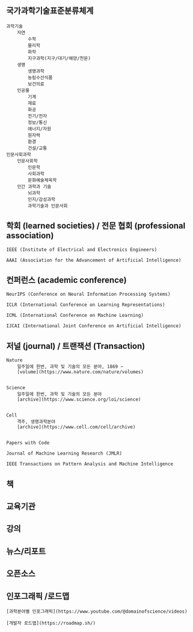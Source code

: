 ## 국가과학기술표준분류체계

    과학기술
        자연
            수학
            물리학
            화학
            지구과학(지구/대기/해양/천문)
        생명
            생명과학
            농림수산식품
            보건의료
        인공물
            기계
            재료
            화공
            전기/전자
            정보/통신
            에너지/자원
            원자력
            환경
            건설/교통
    인문사회과학
        인문사회학
            인문학
            사회과학
            문화예술체육학
        인간 과학과 기술
            뇌과학
            인지/감성과학
            과학기술과 인문사회

## 학회 (learned societies) / 전문 협회 (professional association)

    IEEE (Institute of Electrical and Electronics Engineers)

    AAAI (Association for the Advancement of Artificial Intelligence)

## 컨퍼런스 (academic conference)

    NeurIPS (Conference on Neural Information Processing Systems)

    ICLR (International Conference on Learning Representations)

    ICML (International Conference on Machine Learning)

    IJCAI (International Joint Conference on Artificial Intelligence)

## 저널 (journal) / 트랜잭션 (Transaction)

    Nature 
        일주일에 한번, 과학 및 기술의 모든 분야, 1869 ~
        [volume](https://www.nature.com/nature/volumes)
        
    
    Science
        일주일에 한번, 과학 및 기술의 모든 분야
        [archive](https://www.science.org/loi/science)
        
        
    Cell
        격주, 생명과학분야
        [archive](https://www.cell.com/cell/archive)


    Papers with Code

    Journal of Machine Learning Research (JMLR)

    IEEE Transactions on Pattern Analysis and Machine Intelligence

## 책

## 교육기관

## 강의

## 뉴스/리포트

## 오픈소스

## 인포그래픽 /로드맵

    [과학분야별 인포그래픽](https://www.youtube.com/@domainofscience/videos)

    [개발자 로드맵](https://roadmap.sh/)
    